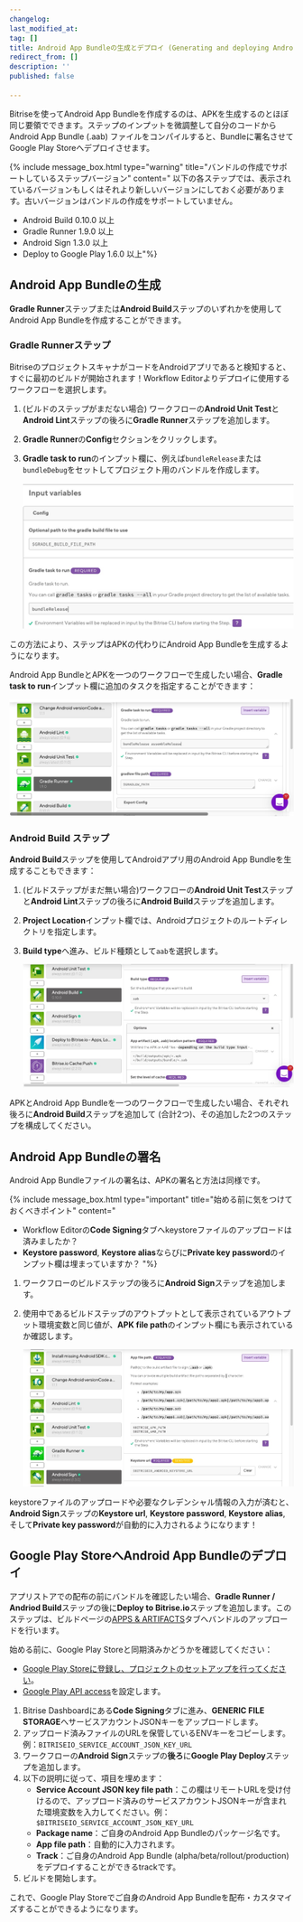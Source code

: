 ```yaml
---
changelog:
last_modified_at:
tag: []
title: Android App Bundleの生成とデプロイ (Generating and deploying Android app bundles)
redirect_from: []
description: ''
published: false

---
```

Bitriseを使ってAndroid App Bundleを作成するのは、APKを生成するのとほぼ同じ要領でできます。ステップのインプットを微調整して自分のコードからAndroid App Bundle (.aab) ファイルをコンパイルすると、Bundleに署名させてGoogle Play Storeへデプロイさせます。

{% include message_box.html type="warning" title="バンドルの作成でサポートしているステップバージョン" content=" 以下の各ステップでは、表示されているバージョンもしくはそれより新しいバージョンにしておく必要があります。古いバージョンはバンドルの作成をサポートしていません。

* Android Build 0.10.0 以上
* Gradle Runner 1.9.0 以上
* Android Sign 1.3.0 以上
* Deploy to Google Play 1.6.0 以上"%}

## Android App Bundleの生成

**Gradle Runner**ステップまたは**Android Build**ステップのいずれかを使用してAndroid App Bundleを作成することができます。

### Gradle Runnerステップ

BitriseのプロジェクトスキャナがコードをAndroidアプリであると検知すると、すぐに最初のビルドが開始されます！Workflow Editorよりデプロイに使用するワークフローを選択します。

1. (ビルドのステップがまだない場合) ワークフローの**Android Unit Test**と**Android Lint**ステップの後ろに**Gradle Runner**ステップを追加します。
2. **Gradle Runner**の**Config**セクションをクリックします。
3. **Gradle task to run**のインプット欄に、例えば`bundleRelease`または`bundleDebug`をセットしてプロジェクト用のバンドルを作成します。

   ![](/img/bundlerelease.jpg)

この方法により、ステップはAPKの代わりにAndroid App Bundleを生成するようになります。

Android App BundleとAPKを一つのワークフローで生成したい場合、**Gradle task to run**インプット欄に追加のタスクを指定することができます：

![](/img/assemble-bundle-gradle-runner.jpg)

### Android Build ステップ

**Android Build**ステップを使用してAndroidアプリ用のAndroid App Bundleを生成することもできます：

1. (ビルドステップがまだ無い場合)ワークフローの**Android Unit Test**ステップと**Android Lint**ステップの後ろに**Android Build**ステップを追加します。
2. **Project Location**インプット欄では、Androidプロジェクトのルートディレクトリを指定します。
3. **Build type**へ進み、ビルド種類として`aab`を選択します。

   ![](/img/android-build-aab-config.jpg)

APKとAndroid App Bundleを一つのワークフローで生成したい場合、それぞれ後ろに**Android Build**ステップを追加して (合計2つ)、その追加した2つのステップを構成してください。

## Android App Bundleの署名

Android App Bundleファイルの署名は、APKの署名と方法は同様です。

{% include message_box.html type="important" title="始める前に気をつけておくべきポイント" content="

* Workflow Editorの**Code Signing**タブへkeystoreファイルのアップロードは済みましたか？
* **Keystore password**, **Keystore alias**ならびに**Private key password**のインプット欄は埋まっていますか？ "%}

1. ワークフローのビルドステップの後ろに**Android Sign**ステップを追加します。
2. 使用中であるビルドステップのアウトプットとして表示されているアウトプット環境変数と同じ値が、**APK file path**のインプット欄にも表示されているか確認します。

   ![](/img/android-sign-aab-apk.jpg)

keystoreファイルのアップロードや必要なクレデンシャル情報の入力が済むと、**Android Sign**ステップの**Keystore url**, **Keystore password**, **Keystore alias**, そして**Private key password**が自動的に入力されるようになります！

## Google Play StoreへAndroid App Bundleのデプロイ

アプリストアでの配布の前にバンドルを確認したい場合、**Gradle Runner /** **Andriod Build**ステップの後に**Deploy to Bitrise.io**ステップを追加します。このステップは、ビルドページの[APPS & ARTIFACTS](https://devcenter.bitrise.io/builds/build-artifacts-online/)タブへバンドルのアップロードを行います。

始める前に、Google Play Storeと同期済みかどうかを確認してください：

* [Google Play Storeに登録し、プロジェクトのセットアップを行ってください](https://devcenter.bitrise.io/jp/deploy/android-deploy/deploying-android-apps/)。
* [Google Play API access](https://devcenter.bitrise.io/jp/deploy/android-deploy/deploying-android-apps/#google-play-api%E3%82%A2%E3%82%AF%E3%82%BB%E3%82%B9%E3%81%AE%E3%82%BB%E3%83%83%E3%83%88%E3%82%A2%E3%83%83%E3%83%97)を設定します。

1. Bitrise Dashboardにある**Code Signing**タブに進み、**GENERIC FILE STORAGE**へサービスアカウントJSONキーをアップロードします。
2. アップロード済みファイルのURLを保管しているENVキーをコピーします。  
   例：`BITRISEIO_SERVICE_ACCOUNT_JSON_KEY_URL`
3. ワークフローの**Android Sign**ステップの**後ろ**に**Google Play Deploy**ステップを追加します。
4. 以下の説明に従って、項目を埋めます：
   * **Service Account JSON key file path**：この欄はリモートURLを受け付けるので、アップロード済みのサービスアカウントJSONキーが含まれた環境変数を入力してください。例：`$BITRISEIO_SERVICE_ACCOUNT_JSON_KEY_URL`
   * **Package name**：ご自身のAndroid App Bundleのパッケージ名です。
   * **App file path**：自動的に入力されます。
   * **Track**：ご自身のAndroid App Bundle (alpha/beta/rollout/production) をデプロイすることができるtrackです。
5. ビルドを開始します。

これで、Google Play Storeでご自身のAndroid App Bundleを配布・カスタマイズすることができるようになります。
